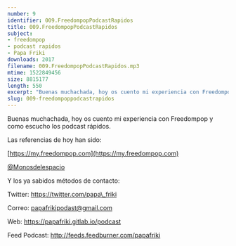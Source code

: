 ```yaml
---
number: 9
identifier: 009.FreedompopPodcastRapidos
title: 009.FreedompopPodcastRapidos
subject:
- freedompop
- podcast rapidos
- Papa Friki
downloads: 2017
filename: 009.FreedompopPodcastRapidos.mp3
mtime: 1522849456
size: 8815177
length: 550
excerpt: "Buenas muchachada, hoy os cuento mi experiencia con Freedompop y como escucho los podcast rápidos.\n\nLas referencias de hoy han sido:\n\n[https://my.freedompop.com](https://my.freedompop.com)  \n\n[@Monosdelespacio](https://twitter.com/monosdelespacio)\n\nY los ya sabidos métodos de contacto:\n\nTwitter: https://twitter.com/papa\\_friki\n\nCorreo: papafrikipodast@gmail.com\n\nWeb: https://papafriki.gitlab.io/podcast\n\nFeed Podcast: http://feeds.feedburner.com/papafriki"
slug: 009-freedompoppodcastrapidos
---
```

Buenas muchachada, hoy os cuento mi experiencia con Freedompop y como escucho los podcast rápidos.

Las referencias de hoy han sido:

[https://my.freedompop.com](https://my.freedompop.com)  

[@Monosdelespacio](https://twitter.com/monosdelespacio)

Y los ya sabidos métodos de contacto:

Twitter: https://twitter.com/papa\_friki

Correo: papafrikipodast@gmail.com

Web: https://papafriki.gitlab.io/podcast

Feed Podcast: http://feeds.feedburner.com/papafriki